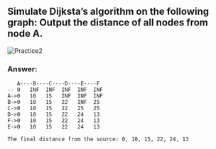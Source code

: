 ## Simulate Dijksta’s algorithm on the following graph: Output the distance of all nodes from node A.
![Practice2](https://user-images.githubusercontent.com/119610761/230754526-723afc07-795f-485f-8fc4-36a2b9a3faa5.jpg)


### Answer:
```
   A----B----C----D----E----F
-- 0   INF  INF  INF  INF  INF
A->0   10   15   INF  INF  INF
B->0   10   15   22   INF  25
C->0   10   15   22   25   25
D->0   10   15   22   24   13
F->0   10   15   22   24   13
E->0   10   15   22   24   13

The final distance from the source: 0, 10, 15, 22, 24, 13
```
